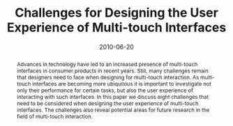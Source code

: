 ---
abstract: Advances in technology have led to an increased presence  of multi-touch
  interfaces in consumer products in recent  years. Still, many challenges remain
  that designers need to  face when designing for multi-touch interaction. As multi-  touch
  interfaces are becoming more ubiquitous it is  important to investigate not only
  their performance for  certain tasks, but also the user experience of interacting  with
  such interfaces. In this paper we discuss eight  challenges that need to be considered
  when designing the  user experience of multi-touch interfaces. The challenges  also
  reveal potential areas for future research in the field of  multi-touch interaction.
authors:
- Stefan Bachl
- Martin Tomitsch
- Christoph Wimmer
- Thomas Grechenig
date: '2010-06-20'
featured: false
links:
- name: Publik
  url: https://publik.tuwien.ac.at/showentry.php?ID=193407&lang=1
publication_types:
- '0'
publishDate: '2010-06-20'
title: Challenges for Designing the User Experience of Multi-touch Interfaces
url_pdf: ''
---